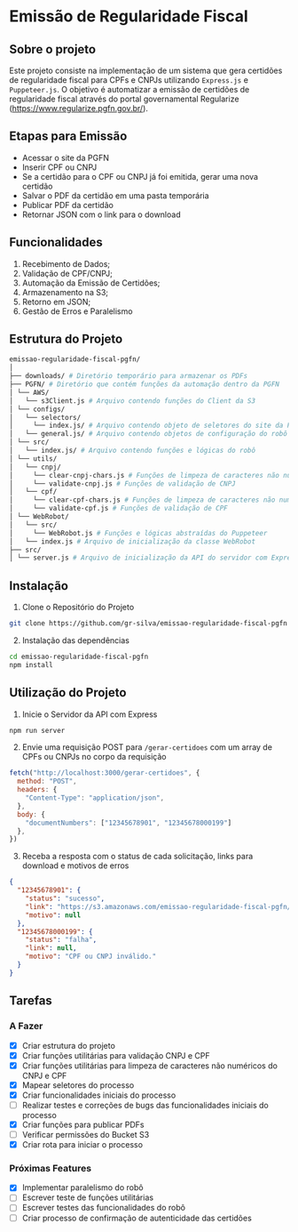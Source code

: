 # Emissão de Regularidade Fiscal

## Sobre o projeto

Este projeto consiste na implementação de um sistema que gera certidões de regularidade fiscal para CPFs e CNPJs utilizando `Express.js` e `Puppeteer.js`. O objetivo é automatizar a emissão de certidões de regularidade fiscal através do portal governamental Regularize (https://www.regularize.pgfn.gov.br/).

## Etapas para Emissão

- Acessar o site da PGFN
- Inserir CPF ou CNPJ
- Se a certidão para o CPF ou CNPJ já foi emitida, gerar uma nova certidão
- Salvar o PDF da certidão em uma pasta temporária
- Publicar PDF da certidão
- Retornar JSON com o link para o download

## Funcionalidades

1. Recebimento de Dados;
2. Validação de CPF/CNPJ;
3. Automação da Emissão de Certidões;
4. Armazenamento na S3;
5. Retorno em JSON;
6. Gestão de Erros e Paralelismo

## Estrutura do Projeto

```bash
emissao-regularidade-fiscal-pgfn/
│
├── downloads/ # Diretório temporário para armazenar os PDFs
├── PGFN/ # Diretório que contém funções da automação dentro da PGFN
│ └── AWS/
│   └── s3Client.js # Arquivo contendo funções do Client da S3
│ └── configs/
│   └── selectors/
│     └── index.js/ # Arquivo contendo objeto de seletores do site da PGFN
│   └── general.js/ # Arquivo contendo objetos de configuração do robô
│ └── src/
│   └── index.js/ # Arquivo contendo funções e lógicas do robô
│ └── utils/
│   └── cnpj/
│     └── clear-cnpj-chars.js # Funções de limpeza de caracteres não numéricos do CNPJ
│     └── validate-cnpj.js # Funções de validação de CNPJ
│   └── cpf/
│     └── clear-cpf-chars.js # Funções de limpeza de caracteres não numéricos do CPF
│     └── validate-cpf.js # Funções de validação de CPF
│ └── WebRobot/
│   └── src/
│     └── WebRobot.js # Funções e lógicas abstraídas do Puppeteer
│   └── index.js # Arquivo de inicialização da classe WebRobot
├── src/
│ └── server.js # Arquivo de inicialização da API do servidor com Express
```

## Instalação

1. Clone o Repositório do Projeto

```bash
git clone https://github.com/gr-silva/emissao-regularidade-fiscal-pgfn
```

2. Instalação das dependências

```bash
cd emissao-regularidade-fiscal-pgfn
npm install
```

## Utilização do Projeto

1. Inicie o Servidor da API com Express

```bash
npm run server
```

2. Envie uma requisição POST para `/gerar-certidoes` com um array de CPFs ou CNPJs no corpo da requisição

```JavaScript
fetch("http://localhost:3000/gerar-certidoes", {
  method: "POST",
  headers: {
    "Content-Type": "application/json",
  },
  body: {
    "documentNumbers": ["12345678901", "12345678000199"]
  },
})

```

3. Receba a resposta com o status de cada solicitação, links para download e motivos de erros

```json
{
  "12345678901": {
    "status": "sucesso",
    "link": "https://s3.amazonaws.com/emissao-regularidade-fiscal-pgfn/downloads/12345678901.pdf",
    "motivo": null
  },
  "12345678000199": {
    "status": "falha",
    "link": null,
    "motivo": "CPF ou CNPJ inválido."
  }
}
```

## Tarefas

### A Fazer

- [x] Criar estrutura do projeto
- [x] Criar funções utilitárias para validação CNPJ e CPF
- [x] Criar funções utilitárias para limpeza de caracteres não numéricos do CNPJ e CPF
- [x] Mapear seletores do processo
- [x] Criar funcionalidades iniciais do processo
- [ ] Realizar testes e correções de bugs das funcionalidades iniciais do processo
- [x] Criar funções para publicar PDFs
- [ ] Verificar permissões do Bucket S3
- [x] Criar rota para iniciar o processo

### Próximas Features

- [x] Implementar paralelismo do robô
- [ ] Escrever teste de funções utilitárias
- [ ] Escrever testes das funcionalidades do robô
- [ ] Criar processo de confirmação de autenticidade das certidões
